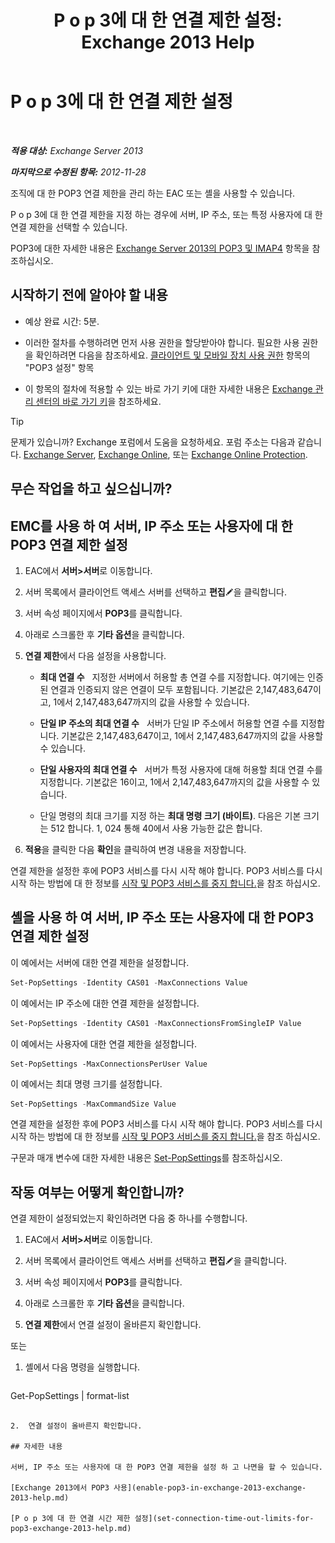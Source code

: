 ﻿---
title: 'P o p 3에 대 한 연결 제한 설정: Exchange 2013 Help'
TOCTitle: P o p 3에 대 한 연결 제한 설정
ms:assetid: 512d61c2-2a34-4813-92a9-875339d3388b
ms:mtpsurl: https://technet.microsoft.com/ko-kr/library/Aa997988(v=EXCHG.150)
ms:contentKeyID: 50555992
ms.date: 05/22/2018
mtps_version: v=EXCHG.150
ms.translationtype: MT
---

# P o p 3에 대 한 연결 제한 설정

 

_**적용 대상:** Exchange Server 2013_

_**마지막으로 수정된 항목:** 2012-11-28_

조직에 대 한 POP3 연결 제한을 관리 하는 EAC 또는 셸을 사용할 수 있습니다.

P o p 3에 대 한 연결 제한을 지정 하는 경우에 서버, IP 주소, 또는 특정 사용자에 대 한 연결 제한을 선택할 수 있습니다.

POP3에 대한 자세한 내용은 [Exchange Server 2013의 POP3 및 IMAP4](pop3-and-imap4-in-exchange-server-2013-exchange-2013-help.md) 항목을 참조하십시오.

## 시작하기 전에 알아야 할 내용

  - 예상 완료 시간: 5분.

  - 이러한 절차를 수행하려면 먼저 사용 권한을 할당받아야 합니다. 필요한 사용 권한을 확인하려면 다음을 참조하세요. [클라이언트 및 모바일 장치 사용 권한](clients-and-mobile-devices-permissions-exchange-2013-help.md) 항목의 "POP3 설정" 항목

  - 이 항목의 절차에 적용할 수 있는 바로 가기 키에 대한 자세한 내용은 [Exchange 관리 센터의 바로 가기 키](keyboard-shortcuts-in-the-exchange-admin-center-exchange-online-protection-help.md)을 참조하세요.


> [!TIP]
> 문제가 있습니까? Exchange 포럼에서 도움을 요청하세요. 포럼 주소는 다음과 같습니다. <A href="https://go.microsoft.com/fwlink/p/?linkid=60612">Exchange Server</A>, <A href="https://go.microsoft.com/fwlink/p/?linkid=267542">Exchange Online</A>, 또는 <A href="https://go.microsoft.com/fwlink/p/?linkid=285351">Exchange Online Protection</A>.



## 무슨 작업을 하고 싶으십니까?

## EMC를 사용 하 여 서버, IP 주소 또는 사용자에 대 한 POP3 연결 제한 설정

1.  EAC에서 **서버\>서버**로 이동합니다.

2.  서버 목록에서 클라이언트 액세스 서버를 선택하고 **편집**![편집 아이콘](images/JJ218640.6f53ccb2-1f13-4c02-bea0-30690e6ea71d(EXCHG.150).gif "편집 아이콘")을 클릭합니다.

3.  서버 속성 페이지에서 **POP3**를 클릭합니다.

4.  아래로 스크롤한 후 **기타 옵션**을 클릭합니다.

5.  **연결 제한**에서 다음 설정을 사용합니다.
    
      - **최대 연결 수**   지정한 서버에서 허용할 총 연결 수를 지정합니다. 여기에는 인증된 연결과 인증되지 않은 연결이 모두 포함됩니다. 기본값은 2,147,483,647이고, 1에서 2,147,483,647까지의 값을 사용할 수 있습니다.
    
      - **단일 IP 주소의 최대 연결 수**   서버가 단일 IP 주소에서 허용할 연결 수를 지정합니다. 기본값은 2,147,483,647이고, 1에서 2,147,483,647까지의 값을 사용할 수 있습니다.
    
      - **단일 사용자의 최대 연결 수**   서버가 특정 사용자에 대해 허용할 최대 연결 수를 지정합니다. 기본값은 16이고, 1에서 2,147,483,647까지의 값을 사용할 수 있습니다.
    
      - 단일 명령의 최대 크기를 지정 하는 **최대 명령 크기 (바이트)**. 다음은 기본 크기는 512 합니다. 1, 024 통해 40에서 사용 가능한 값은 합니다.

6.  **적용**을 클릭한 다음 **확인**을 클릭하여 변경 내용을 저장합니다.

연결 제한을 설정한 후에 POP3 서비스를 다시 시작 해야 합니다. POP3 서비스를 다시 시작 하는 방법에 대 한 정보를 [시작 및 POP3 서비스를 중지 합니다.](start-and-stop-the-pop3-services-exchange-2013-help.md)을 참조 하십시오.

## 셸을 사용 하 여 서버, IP 주소 또는 사용자에 대 한 POP3 연결 제한 설정

이 예에서는 서버에 대한 연결 제한을 설정합니다.

```powershell
Set-PopSettings -Identity CAS01 -MaxConnections Value
```

이 예에서는 IP 주소에 대한 연결 제한을 설정합니다.

```powershell
Set-PopSettings -Identity CAS01 -MaxConnectionsFromSingleIP Value
```

이 예에서는 사용자에 대한 연결 제한을 설정합니다.

    Set-PopSettings -MaxConnectionsPerUser Value 

이 예에서는 최대 명령 크기를 설정합니다.

```powershell
Set-PopSettings -MaxCommandSize Value
```

연결 제한을 설정한 후에 POP3 서비스를 다시 시작 해야 합니다. POP3 서비스를 다시 시작 하는 방법에 대 한 정보를 [시작 및 POP3 서비스를 중지 합니다.](start-and-stop-the-pop3-services-exchange-2013-help.md)을 참조 하십시오.

구문과 매개 변수에 대한 자세한 내용은 [Set-PopSettings](https://technet.microsoft.com/ko-kr/library/aa997154\(v=exchg.150\))를 참조하십시오.

## 작동 여부는 어떻게 확인합니까?

연결 제한이 설정되었는지 확인하려면 다음 중 하나를 수행합니다.

1.  EAC에서 **서버\>서버**로 이동합니다.

2.  서버 목록에서 클라이언트 액세스 서버를 선택하고 **편집**![편집 아이콘](images/JJ218640.6f53ccb2-1f13-4c02-bea0-30690e6ea71d(EXCHG.150).gif "편집 아이콘")을 클릭합니다.

3.  서버 속성 페이지에서 **POP3**를 클릭합니다.

4.  아래로 스크롤한 후 **기타 옵션**을 클릭합니다.

5.  **연결 제한**에서 연결 설정이 올바른지 확인합니다.

또는

1.  셸에서 다음 명령을 실행합니다.
    
    ```powershell
Get-PopSettings | format-list
```

2.  연결 설정이 올바른지 확인합니다.

## 자세한 내용

서버, IP 주소 또는 사용자에 대 한 POP3 연결 제한을 설정 하 고 나면을 할 수 있습니다.

[Exchange 2013에서 POP3 사용](enable-pop3-in-exchange-2013-exchange-2013-help.md)

[P o p 3에 대 한 연결 시간 제한 설정](set-connection-time-out-limits-for-pop3-exchange-2013-help.md)

